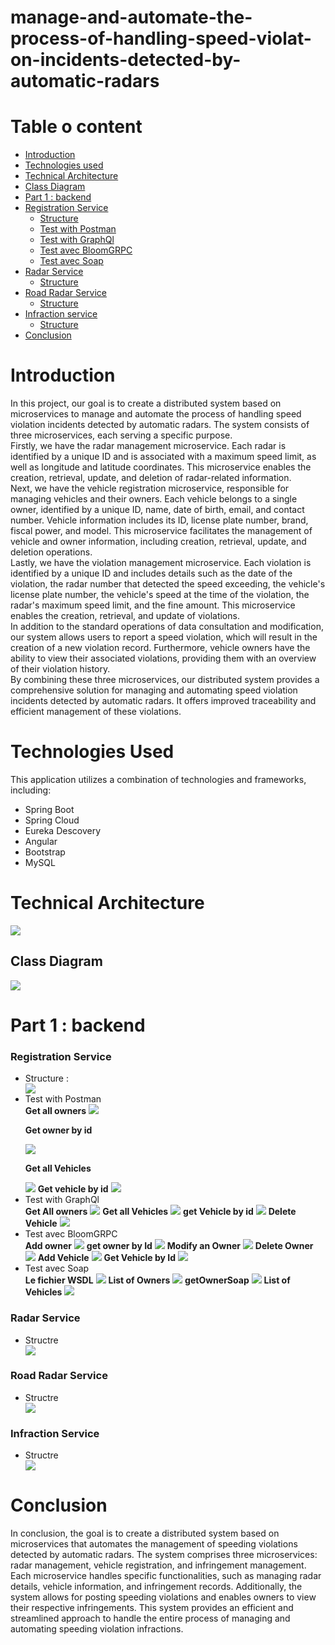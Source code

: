 # manage-and-automate-the-process-of-handling-speed-violat-on-incidents-detected-by-automatic-radars
<h1>Table o content</h1>
<ul>
  <li><a href="#intro">Introduction</a></li>
  <li><a href="#tech">Technologies used</a></li>
  <li><a href="#archi">Technical Architecture</a></li>
  <li><a href="#diagram">Class Diagram</a></li>
  <li><a href="#part1">Part 1 : backend</a></li>
  <li><a href="#registration">Registration Service</a>
    <ul>
      <li><a href="#strReg">Structure</a></li>
       <li><a href="#postman">Test with Postman</a></li>
       <li><a href="#graphql">Test with GraphQl</a></li>
       <li><a href="#grpc">Test avec BloomGRPC </a></li>
       <li><a href="#soap">Test avec Soap</a></li>
    </ul>
  </li>
  <li><a href="#radar">Radar Service</a>
    <ul>
      <li><a href="strRadar">Structure</a></li>
    </ul>
  </li>
  <li><a href="#road">Road Radar Service</a>
  <ul>
      <li><a href="#roadStr">Structure</a></li>
    </ul>
  </li>
  <li><a href="infra">Infraction service</a>
    <ul>
      <li><a href="#infraStr">Structure</a></li>
    </ul>
  </li>
  <li><a  href="#conclusion">Conclusion</a></li>
</ul>
<h1 id="intro">Introduction</h1>
<p>In this project, our goal is to create a distributed system based on microservices to manage and automate the process of handling speed violation incidents detected by automatic radars. The system consists of three microservices, each serving a specific purpose.</br>
Firstly, we have the radar management microservice. Each radar is identified by a unique ID and is associated with a maximum speed limit, as well as longitude and latitude coordinates. This microservice enables the creation, retrieval, update, and deletion of radar-related information.</br>
Next, we have the vehicle registration microservice, responsible for managing vehicles and their owners. Each vehicle belongs to a single owner, identified by a unique ID, name, date of birth, email, and contact number. Vehicle information includes its ID, license plate number, brand, fiscal power, and model. This microservice facilitates the management of vehicle and owner information, including creation, retrieval, update, and deletion operations.</br>
Lastly, we have the violation management microservice. Each violation is identified by a unique ID and includes details such as the date of the violation, the radar number that detected the speed exceeding, the vehicle's license plate number, the vehicle's speed at the time of the violation, the radar's maximum speed limit, and the fine amount. This microservice enables the creation, retrieval, and update of violations.</br>
In addition to the standard operations of data consultation and modification, our system allows users to report a speed violation, which will result in the creation of a new violation record. Furthermore, vehicle owners have the ability to view their associated violations, providing them with an overview of their violation history.<br>
By combining these three microservices, our distributed system provides a comprehensive solution for managing and automating speed violation incidents detected by automatic radars. It offers improved traceability and efficient management of these violations.</p>
<h1 id="tech">Technologies Used</h1>
<p>This application utilizes a combination of technologies and frameworks, including:</p>
<ul>
  <li>Spring Boot</li>
  <li>Spring Cloud</li>
  <li>Eureka Descovery</li>
  <li>Angular</li>
  <li>Bootstrap</li>
  <li>MySQL</li>
</ul>
<h1 id="archi">Technical Architecture</h1>
<img src="archi2.PNG"/>
<h2 id="diagram">Class Diagram</h2>
<img src="class diagram.PNG"/>
<h1 id="part1">Part 1 : backend</h1>
<h3 id="registration">Registration Service</h3>
<ul>
  <li id="strReg">Structure : </li>
  <img src="/tests/registrationSoap.PNG"/>
  <li id="postman">Test with Postman</li>
  <b>Get all owners</b>
  <img src="/tests/allOwners.PNG"/>
  <p><b>Get owner by id</b></p>
  <img src="/tests/ownerById.PNG"/>
  <p><b>Get all Vehicles</b></p>
  <img src="/tests/allVehicles.PNG"/>
  <b>Get vehicle by id</b>
  <img src="/tests/vehicleById.PNG"/>
  <li id="graphql">Test with GraphQl</li>
  <b>Get All owners</b>
  <img src="/tests/OwnersGrapgql.PNG"/>
  <b>Get all Vehicles</b>
  <img src="/tests/vehiclesGrapgql.PNG"/>
  <b>get Vehicle by id</b>
  <img src="/tests/VByIdGrapgql.PNG"/>
  <b>Delete Vehicle</b>
   <img src="/tests/deleteVehicle.PNG"/>
  <li id="grpc">Test avec BloomGRPC </li>
   <b>Add owner</b>
  <img src="/Test2/addOwnerGrpc.PNG"/>
   <b>get owner by Id</b>
  <img src="/Test2/getOwnerGrpc.PNG"/>
   <b>Modify an Owner</b>
  <img src="/Test2/modifyOwner.PNG"/>
   <b>Delete Owner</b>
  <img src="/Test2/DeleteOwner.PNG"/>
   <b>Add Vehicle</b>
  <img src="/Test2/addVehiclGrpce.PNG"/>
   <b>Get Vehicle by Id</b>
  <img src="/Test2/getVehicle.PNG"/>
  <li id="soap">Test avec Soap </li> 
  <b>Le fichier WSDL</b>
  <img src="/Test2/wsdl.PNG"/>
  <b>List of Owners</b>
  <img src="/Test2/ownersSoap.PNG"/>
  <b>getOwnerSoap</b>
  <img src="/Test2/getOwnerSoap.PNG"/>
  <b>List of Vehicles</b>
  <img src="/Test2/VehicleSoap.PNG"/> 
</ul>
<h3 id="radar">Radar Service</h3>
<ul>
  <li id="strRadar">Structre</li>
  <img src="radar.PNG"/>
</ul>
<h3 id="road">Road Radar Service</h3>
<ul>
  <li id="roadStr">Structre</li>
  <img src="road.PNG"/>
</ul>

<h3 href="infra">Infraction Service</h3>
<ul>
  <li id="infraStr">Structre</li>
  <img src="infraction.PNG"/>
</ul>
<h1 id="conclusion">Conclusion</h1>
<p>In conclusion, the goal is to create a distributed system based on microservices that automates the management of speeding violations detected by automatic radars. The system comprises three microservices: radar management, vehicle registration, and infringement management. Each microservice handles specific functionalities, such as managing radar details, vehicle information, and infringement records. Additionally, the system allows for posting speeding violations and enables owners to view their respective infringements. This system provides an efficient and streamlined approach to handle the entire process of managing and automating speeding violation infractions.</p>




















